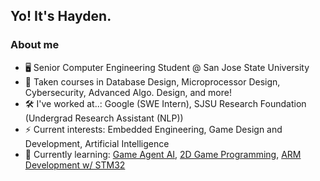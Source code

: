 ## Yo! It's Hayden.
### About me
- 🖥️ Senior Computer Engineering Student @ San Jose State University
- 🔭 Taken courses in Database Design, Microprocessor Design, Cybersecurity, Advanced Algo. Design, and more!
- 🛠️ I've worked at..: Google (SWE Intern), SJSU Research Foundation (Undergrad Research Assistant (NLP))
- ⚡ Current interests: Embedded Engineering, Game Design and Development, Artificial Intelligence
- 🧠 Currently learning: [Game Agent AI](https://www.kaggle.com/learn/intro-to-game-ai-and-reinforcement-learning), [2D Game Programming](https://therealpenaz91.itch.io/2dgd-f0th), [ARM Development w/ STM32](https://www.carminenoviello.com/mastering-stm32/)


<!--
**haydenjones-ml/haydenjones-ml** is a ✨ _special_ ✨ repository because its `README.md` (this file) appears on your GitHub profile.

Here are some ideas to get you started:

- 🔭 I’m currently working on ...
- 🌱 I’m currently learning ...
- 👯 I’m looking to collaborate on ...
- 🤔 I’m looking for help with ...
- 💬 Ask me about ...
- 📫 How to reach me: ...
- 😄 Pronouns: ...
- ⚡ Fun fact: ...
-->
